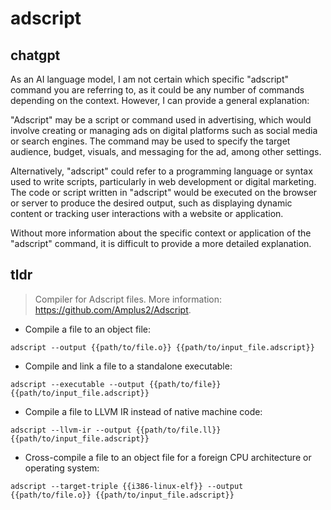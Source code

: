 # adscript 
## chatgpt 
As an AI language model, I am not certain which specific "adscript" command you are referring to, as it could be any number of commands depending on the context. However, I can provide a general explanation:

"Adscript" may be a script or command used in advertising, which would involve creating or managing ads on digital platforms such as social media or search engines. The command may be used to specify the target audience, budget, visuals, and messaging for the ad, among other settings.

Alternatively, "adscript" could refer to a programming language or syntax used to write scripts, particularly in web development or digital marketing. The code or script written in "adscript" would be executed on the browser or server to produce the desired output, such as displaying dynamic content or tracking user interactions with a website or application.

Without more information about the specific context or application of the "adscript" command, it is difficult to provide a more detailed explanation. 

## tldr 
 
> Compiler for Adscript files.
> More information: <https://github.com/Amplus2/Adscript>.

- Compile a file to an object file:

`adscript --output {{path/to/file.o}} {{path/to/input_file.adscript}}`

- Compile and link a file to a standalone executable:

`adscript --executable --output {{path/to/file}} {{path/to/input_file.adscript}}`

- Compile a file to LLVM IR instead of native machine code:

`adscript --llvm-ir --output {{path/to/file.ll}} {{path/to/input_file.adscript}}`

- Cross-compile a file to an object file for a foreign CPU architecture or operating system:

`adscript --target-triple {{i386-linux-elf}} --output {{path/to/file.o}} {{path/to/input_file.adscript}}`
